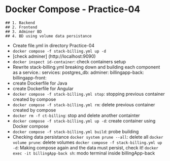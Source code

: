 # Docker Compose - Practice-04
	## 1. Backend
	## 2. Frontend
	## 3. Adminer BD
	## 4. BD using volume data persistance

- Create file.yml in directory Practice-04
- `docker compose -f stack-billing.yml up -d`
- [check adminer] (http://localhost:9090)
- `docker inspect id-container`: check containers setup
- Rewrite stack-billing.yml breaking down and building each component as a service.:
	services:
		postgres_db:
		adminer:
		billingapp-back:
		billingapp-front:
- create Dockerfile for Java
- create Dockerfile for Angular
- `docker compose -f stack-billing.yml stop`: stopping previous container created by compose
- `docker compose -f stack-billing.yml rm`: delete previous container created by compose
- `docker rm -f ct-billing`: stop and delete another containter
- `docker compose -f stack-billing.yml up -d`: create container using Docker compose
- `docker compose -f stack-billing.yml build`: probe building
- Checking data persistance
`docker system prune --all`: delete all
`docker volume prune`: delete volumes
`docker compose -f stack-billing.yml up -d`: Making compose again and the data must persist, check it!
`docker exec -it billingApp-back sh`: modo terminal inside billingApp-back